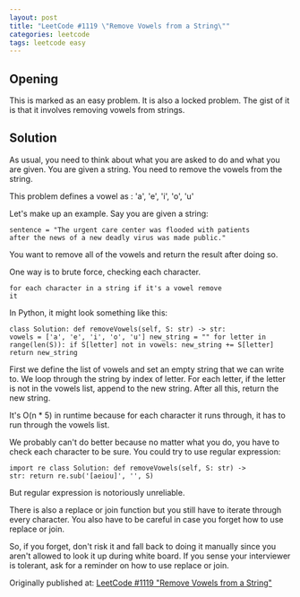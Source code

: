 ```yaml
---
layout: post
title: "LeetCode #1119 \"Remove Vowels from a String\""
categories: leetcode
tags: leetcode easy
---
```


## Opening

This is marked as an easy problem. It is also a locked problem. The gist of it is that it involves removing vowels from strings.

## Solution

As usual, you need to think about what you are asked to do and what you are given. You are given a string. You need to remove the vowels from the string.

This problem defines a vowel as : 'a', 'e', 'i', 'o', 'u'

Let's make up an example. Say you are given a string:

<code>sentence = "The urgent care center was flooded with patients after the news of a new deadly virus was made public."</code>

You want to remove all of the vowels and return the result after doing so.

One way is to brute force, checking each character.

<code>for each character in a string
    if it's a vowel
        remove it</code>
        
In Python, it might look something like this:

<code>class Solution:
    def removeVowels(self, S: str) -> str:
        vowels = ['a', 'e', 'i', 'o', 'u']
        new_string = ""
        for letter in range(len(S)):
            if S[letter] not in vowels:
                new_string += S[letter]
        return new_string</code>
        
First we define the list of vowels and set an empty string that we can write to. We loop through the string by index of letter. For each letter, if the letter is not in the vowels list, append to the new string. After all this, return the new string.

It's O(n * 5) in runtime because for each character it runs through, it has to run through the vowels list.

We probably can't do better because no matter what you do, you have to check each character to be sure. You could try to use regular expression:

<code>import re
class Solution:
    def removeVowels(self, S: str) -> str:
        return re.sub('[aeiou]', '', S)</code>

But regular expression is notoriously unreliable.

There is also a replace or join function but you still have to iterate through every character. You also have to be careful in case you forget how to use replace or join.

So, if you forget, don't risk it and fall back to doing it manually since you aren't allowed to look it up during white board. If you sense your interviewer is tolerant, ask for a reminder on how to use replace or join.

Originally published at: [LeetCode #1119 "Remove Vowels from a String"](https://medium.com/@cassandriel/leetcode-1119-remove-vowels-from-a-string-a1ff5db32d37)
